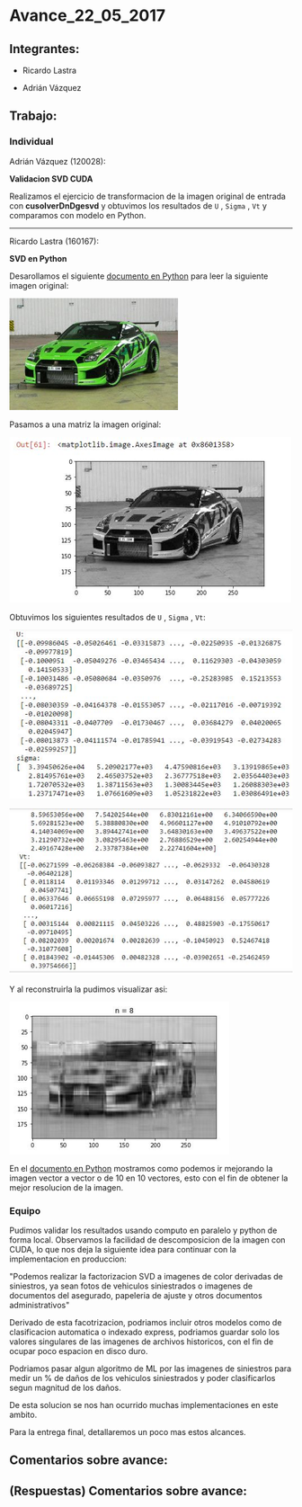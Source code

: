 # Avance_22_05_2017

## Integrantes:

* Ricardo Lastra

* Adrián Vázquez

## Trabajo:

### Individual

Adrián Vázquez (120028):


__Validacion SVD CUDA__

Realizamos el ejercicio de transformacion de la imagen original de entrada con  __cusolverDnDgesvd__ y obtuvimos los resultados de `U` , `Sigma` , `Vt` y comparamos con modelo en Python.

____


Ricardo Lastra (160167):

__SVD en Python__

Desarollamos el siguiente [documento en Python](code) para leer la siguiente imagen original: 

![original](images/GTR.png)

Pasamos a una matriz la imagen original:

![imagen original de entrada.](images/imagen_matriz.png)

Obtuvimos los siguientes resultados de `U` , `Sigma` , `Vt`: 

![imagen original de entrada.](images/resultados1.png)

![imagen original de entrada.](images/resultados2.png)

Y al reconstruirla la pudimos visualizar asi: 

![imagen original de entrada.](images/recons_8vect.png)

En el [documento en Python](code) mostramos como podemos ir mejorando la imagen vector a vector o de 10 en 10 vectores, esto con el fin de obtener la mejor resolucion de la imagen.



### Equipo
Pudimos validar los resultados usando computo en paralelo y python de forma local.
Observamos la facilidad de descomposicion de la imagen con CUDA, lo que nos deja la siguiente idea para continuar con la implementacion en produccion:

"Podemos realizar la factorizacion SVD a imagenes de color derivadas de siniestros, ya sean fotos de vehiculos siniestrados o imagenes de documentos del asegurado, papeleria de ajuste y otros documentos administrativos"

Derivado de esta facotrizacion, podriamos incluir otros modelos como de clasificacion automatica o indexado express, podriamos guardar solo los valores singulares de las imagenes de archivos historicos, con el fin de ocupar poco espacion en disco duro.

Podriamos pasar algun algoritmo de ML por las imagenes de siniestros para medir un % de daños de los vehiculos siniestrados y poder clasificarlos segun magnitud de los daños. 

De esta solucion se nos han ocurrido muchas implementaciones en este ambito.

Para la entrega final, detallaremos un poco mas estos alcances.

## Comentarios sobre avance:

## (Respuestas) Comentarios sobre avance:
